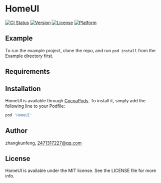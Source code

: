 # HomeUI

[![CI Status](https://img.shields.io/travis/zhangkunfeng/HomeUI.svg?style=flat)](https://travis-ci.org/zhangkunfeng/HomeUI)
[![Version](https://img.shields.io/cocoapods/v/HomeUI.svg?style=flat)](https://cocoapods.org/pods/HomeUI)
[![License](https://img.shields.io/cocoapods/l/HomeUI.svg?style=flat)](https://cocoapods.org/pods/HomeUI)
[![Platform](https://img.shields.io/cocoapods/p/HomeUI.svg?style=flat)](https://cocoapods.org/pods/HomeUI)

## Example

To run the example project, clone the repo, and run `pod install` from the Example directory first.

## Requirements

## Installation

HomeUI is available through [CocoaPods](https://cocoapods.org). To install
it, simply add the following line to your Podfile:

```ruby
pod 'HomeUI'
```

## Author

zhangkunfeng, 2471317227@qq.com

## License

HomeUI is available under the MIT license. See the LICENSE file for more info.
